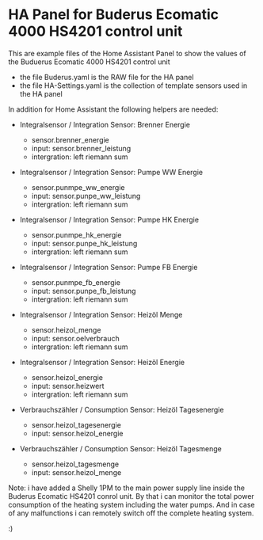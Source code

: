 # HA Panel for Buderus Ecomatic 4000 HS4201 control unit

This are example files of the Home Assistant Panel to show the values of the Buduerus Ecomatic 4000 HS4201 control unit

- the file Buderus.yaml is the RAW file for the HA panel
- the file HA-Settings.yaml is the collection of template sensors used in the HA panel

In addition for Home Assistant the following helpers are needed:

- Integralsensor / Integration Sensor: Brenner Energie
  - sensor.brenner_energie
  - input: sensor.brenner_leistung
  - intergration: left riemann sum

- Integralsensor / Integration Sensor: Pumpe WW Energie
  - sensor.punmpe_ww_energie
  - input: sensor.punpe_ww_leistung
  - intergration: left riemann sum

- Integralsensor / Integration Sensor: Pumpe HK Energie
  - sensor.punmpe_hk_energie
  - input: sensor.punpe_hk_leistung
  - intergration: left riemann sum

- Integralsensor / Integration Sensor: Pumpe FB Energie
  - sensor.punmpe_fb_energie
  - input: sensor.punpe_fb_leistung
  - intergration: left riemann sum

- Integralsensor / Integration Sensor: Heizöl Menge
  - sensor.heizol_menge
  - input: sensor.oelverbrauch
  - intergration: left riemann sum

- Integralsensor / Integration Sensor: Heizöl Energie
  - sensor.heizol_energie
  - input: sensor.heizwert
  - intergration: left riemann sum

- Verbrauchszähler / Consumption Sensor: Heizöl Tagesenergie
  - sensor.heizol_tagesenergie
  - input: sensor.heizol_energie

- Verbrauchszähler / Consumption Sensor: Heizöl Tagesmenge
  - sensor.heizol_tagesmenge
  - input: sensor.heizol_menge

Note: i have added a Shelly 1PM to the main power supply line inside the Buderus Ecomatic HS4201 conrol unit.
By that i can monitor the total power consumption of the heating system including the water pumps.
And in case of any malfunctions i can remotely switch off the complete heating system.

:)
